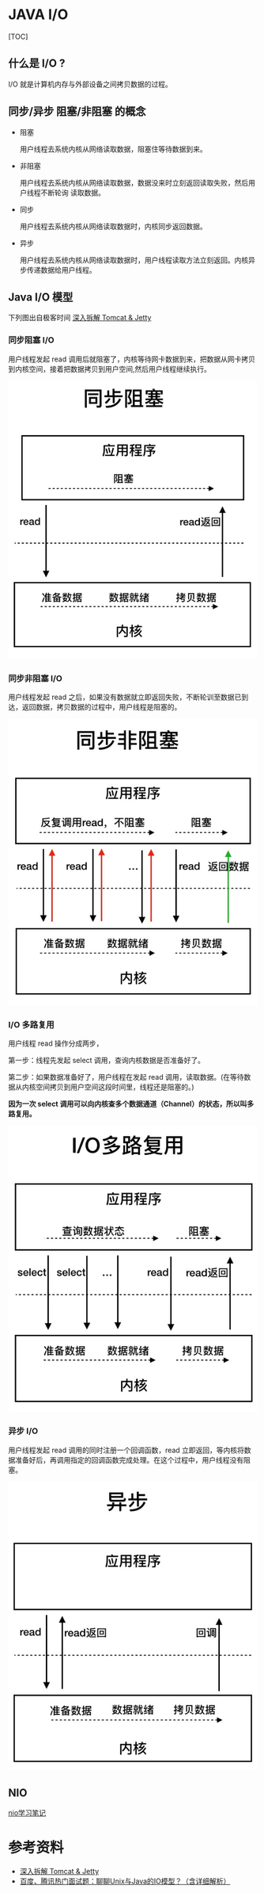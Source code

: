 

# JAVA I/O 

[TOC]

## 什么是 I/O ?

I/O 就是计算机内存与外部设备之间拷贝数据的过程。

## 同步/异步 阻塞/非阻塞 的概念

* 阻塞

  用户线程去系统内核从网络读取数据，阻塞住等待数据到来。

* 非阻塞

  用户线程去系统内核从网络读取数据，数据没来时立刻返回读取失败，然后用户线程不断轮询 读取数据。

* 同步

  用户线程去系统内核从网络读取数据时，内核同步返回数据。

* 异步

  用户线程去系统内核从网络读取数据时，用户线程读取方法立刻返回。内核异步传递数据给用户线程。

## Java I/O 模型 

 下列图出自极客时间 [深入拆解 Tomcat & Jetty](https://time.geekbang.org/column/article/100307)

### 同步阻塞 I/O

用户线程发起 read 调用后就阻塞了，内核等待网卡数据到来，把数据从网卡拷贝到内核空间，接着把数据拷贝到用户空间,然后用户线程继续执行。

![](../../../../img/java-basics/io/sync-block-io.jpg)

### 同步非阻塞 I/O

用户线程发起 read 之后，如果没有数据就立即返回失败，不断轮训至数据已到达，返回数据，拷贝数据的过程中，用户线程是阻塞的。

![](../../../../img/java-basics/io/sync-nonblock-io.jpg)

### I/O 多路复用

用户线程 read 操作分成两步，

第一步：线程先发起  select 调用，查询内核数据是否准备好了。

第二步：如果数据准备好了，用户线程在发起 read 调用，读取数据。(在等待数据从内核空间拷贝到用户空间这段时间里，线程还是阻塞的。)

**因为一次 select 调用可以向内核查多个数据通道（Channel）的状态，所以叫多路复用。**

![](../../../../img/java-basics/io/io-multiplexing.jpg)

### 异步  I/O

用户线程发起 read 调用的同时注册一个回调函数，read 立即返回，等内核将数据准备好后，再调用指定的回调函数完成处理。在这个过程中，用户线程没有阻塞。

![](../../../../img/java-basics/io/async-io.jpg)



## NIO

[nio学习笔记](./nio.md)



# 参考资料

* [深入拆解 Tomcat & Jetty](https://time.geekbang.org/column/article/100307)
* [百度、腾讯热门面试题：聊聊Unix与Java的IO模型？（含详细解析）](https://juejin.im/post/5cc16477e51d456e7f0ba5b6)